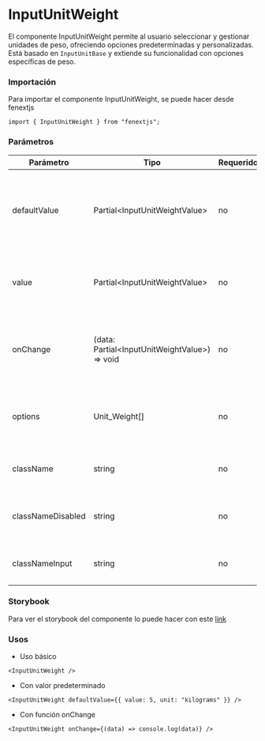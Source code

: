 # InputUnitWeight

El componente InputUnitWeight permite al usuario seleccionar y gestionar unidades de peso, ofreciendo opciones predeterminadas y personalizadas. Está basado en `InputUnitBase` y extiende su funcionalidad con opciones específicas de peso.

### Importación

Para importar el componente InputUnitWeight, se puede hacer desde fenextjs

```tsx copy
import { InputUnitWeight } from "fenextjs";
```

### Parámetros

| Parámetro         | Tipo                                             | Requerido | Default                                              | Descripcion                                                                                 |
| ----------------- | ------------------------------------------------ | --------- | ---------------------------------------------------- | ------------------------------------------------------------------------------------------- |
| defaultValue      | Partial\<InputUnitWeightValue\>                  | no        | undefined                                            | Valor predeterminado para el componente, que incluye el valor y la unidad seleccionados.    |
| value             | Partial\<InputUnitWeightValue\>                  | no        | undefined                                            | Valor actual del componente, que incluye el valor numérico y la unidad seleccionada.        |
| onChange          | (data: Partial\<InputUnitWeightValue\>) =\> void | no        | undefined                                            | Función que se ejecuta al cambiar el valor o la unidad, devolviendo los datos actualizados. |
| options           | Unit_Weight[]                                    | no        | Object.keys(Unit_Weight).map((e) =\> Unit_Weight[e]) | Opciones de unidades de peso disponibles para seleccionar.                                  |
| className         | string                                           | no        | ''                                                   | Clase CSS para personalizar el estilo del componente.                                       |
| classNameDisabled | string                                           | no        | ''                                                   | Clase CSS para el estado deshabilitado del componente.                                      |
| classNameInput    | string                                           | no        | ''                                                   | Clase CSS para el campo de entrada de texto.                                                |

### Storybook

Para ver el storybook del componente lo puede hacer con este [link](https://fenextjs-component-storybook.vercel.app/?path=/story/input-inputunitweight--index)

### Usos

-   Uso básico

```tsx copy
<InputUnitWeight />
```

-   Con valor predeterminado

```tsx copy
<InputUnitWeight defaultValue={{ value: 5, unit: "kilograms" }} />
```

-   Con función onChange

```tsx copy
<InputUnitWeight onChange={(data) => console.log(data)} />
```
